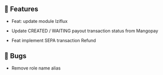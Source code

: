 ## 🚀 Features

- Feat: update module Iziflux

- Update CREATED / WAITING payout transaction status from Mangopay

- Feat implement SEPA transaction Refund


## 🐛 Bugs

- Remove role name alias